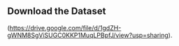 ## Download the Dataset
(https://drive.google.com/file/d/1gdZH-gWNM8SgViSUGC0KKP1MuqLPBpfJ/view?usp=sharing).

